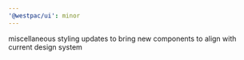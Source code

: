 ```yaml
---
'@westpac/ui': minor
---
```


miscellaneous styling updates to bring new components to align with current design system
